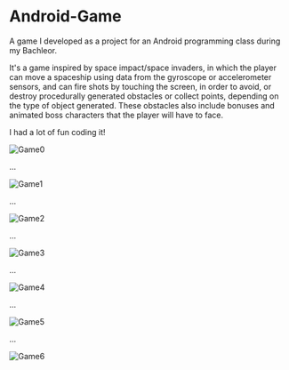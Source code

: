 # Android-Game

A game I developed as a project for an Android programming class during my Bachleor.

It's a game inspired by space impact/space invaders, in which the player can move a spaceship using data from the gyroscope or accelerometer sensors, and can fire shots by touching the screen, in order to avoid, or destroy procedurally generated obstacles or collect points, depending on the type of object generated. These obstacles also include bonuses and animated boss characters that the player will have to face.

I had a lot of fun coding it!

![Game0](/Game0.jpg)

...

![Game1](/Game1.jpg)

...

![Game2](/Game2.jpg)

...

![Game3](/Game3.jpg)

...

![Game4](/Game4.jpg)

...

![Game5](/Game5.jpg)

...

![Game6](/Game6.jpg)





